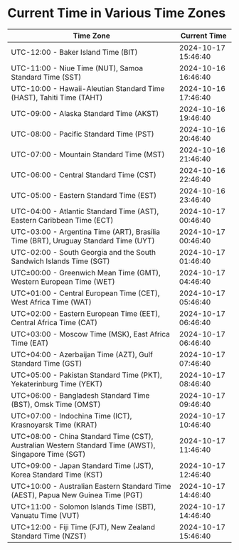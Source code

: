 # Current Time in Various Time Zones

| Time Zone | Current Time |
|-----------|--------------|
| UTC-12:00 - Baker Island Time (BIT) | 2024-10-17 15:46:40 |
| UTC-11:00 - Niue Time (NUT), Samoa Standard Time (SST) | 2024-10-16 16:46:40 |
| UTC-10:00 - Hawaii-Aleutian Standard Time (HAST), Tahiti Time (TAHT) | 2024-10-16 17:46:40 |
| UTC-09:00 - Alaska Standard Time (AKST) | 2024-10-16 19:46:40 |
| UTC-08:00 - Pacific Standard Time (PST) | 2024-10-16 20:46:40 |
| UTC-07:00 - Mountain Standard Time (MST) | 2024-10-16 21:46:40 |
| UTC-06:00 - Central Standard Time (CST) | 2024-10-16 22:46:40 |
| UTC-05:00 - Eastern Standard Time (EST) | 2024-10-16 23:46:40 |
| UTC-04:00 - Atlantic Standard Time (AST), Eastern Caribbean Time (ECT) | 2024-10-17 00:46:40 |
| UTC-03:00 - Argentina Time (ART), Brasília Time (BRT), Uruguay Standard Time (UYT) | 2024-10-17 00:46:40 |
| UTC-02:00 - South Georgia and the South Sandwich Islands Time (SGT) | 2024-10-17 01:46:40 |
| UTC±00:00 - Greenwich Mean Time (GMT), Western European Time (WET) | 2024-10-17 04:46:40 |
| UTC+01:00 - Central European Time (CET), West Africa Time (WAT) | 2024-10-17 05:46:40 |
| UTC+02:00 - Eastern European Time (EET), Central Africa Time (CAT) | 2024-10-17 06:46:40 |
| UTC+03:00 - Moscow Time (MSK), East Africa Time (EAT) | 2024-10-17 06:46:40 |
| UTC+04:00 - Azerbaijan Time (AZT), Gulf Standard Time (GST) | 2024-10-17 07:46:40 |
| UTC+05:00 - Pakistan Standard Time (PKT), Yekaterinburg Time (YEKT) | 2024-10-17 08:46:40 |
| UTC+06:00 - Bangladesh Standard Time (BST), Omsk Time (OMST) | 2024-10-17 09:46:40 |
| UTC+07:00 - Indochina Time (ICT), Krasnoyarsk Time (KRAT) | 2024-10-17 10:46:40 |
| UTC+08:00 - China Standard Time (CST), Australian Western Standard Time (AWST), Singapore Time (SGT) | 2024-10-17 11:46:40 |
| UTC+09:00 - Japan Standard Time (JST), Korea Standard Time (KST) | 2024-10-17 12:46:40 |
| UTC+10:00 - Australian Eastern Standard Time (AEST), Papua New Guinea Time (PGT) | 2024-10-17 14:46:40 |
| UTC+11:00 - Solomon Islands Time (SBT), Vanuatu Time (VUT) | 2024-10-17 14:46:40 |
| UTC+12:00 - Fiji Time (FJT), New Zealand Standard Time (NZST) | 2024-10-17 15:46:40 |
